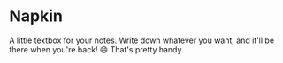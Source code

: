 # Napkin

A little textbox for your notes. Write down whatever you want, and it'll be there when you're
back! :smile: That's pretty handy.
